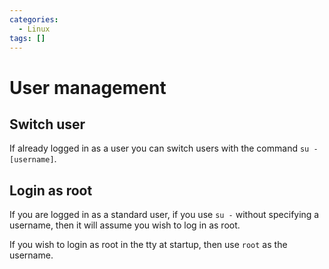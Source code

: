 ```yaml
---
categories:
  - Linux
tags: []
---
```


# User management

## Switch user

If already logged in as a user you can switch users with the command
`su - [username]`.

## Login as root

If you are logged in as a standard user, if you use `su -` without specifying a
username, then it will assume you wish to log in as root.

If you wish to login as root in the tty at startup, then use `root` as the
username.
